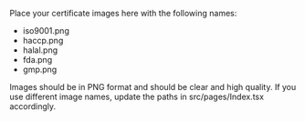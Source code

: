 Place your certificate images here with the following names:
- iso9001.png
- haccp.png
- halal.png
- fda.png
- gmp.png

Images should be in PNG format and should be clear and high quality. If you use different image names, update the paths in src/pages/Index.tsx accordingly.
